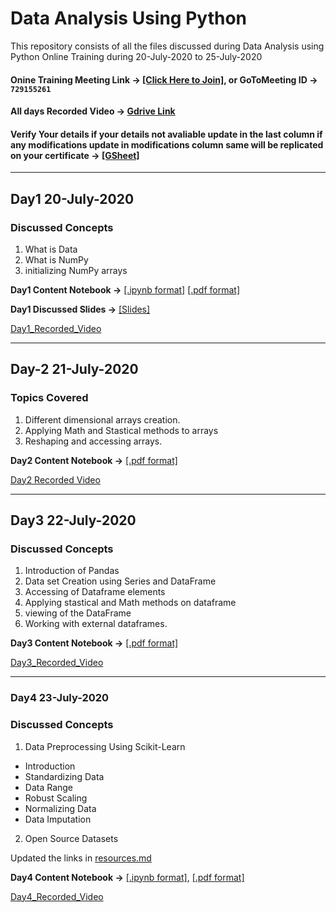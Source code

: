 # Data Analysis Using Python
This repository consists of all the files discussed during Data Analysis using Python Online Training during 20-July-2020 to 25-July-2020

#### Onine Training Meeting Link → [[Click Here to Join]](https://global.gotomeeting.com/join/729155261), or GoToMeeting ID → **`729155261`**

#### All days Recorded Video → [Gdrive Link](https://drive.google.com/drive/folders/1kgq-JDkVzcBKm9gaGX9L7SZbLliBCYhK?usp=sharing)

#### Verify Your details if your details not avaliable update in the last column if any modifications update in modifications column same will be replicated on your certificate → [[GSheet]](https://docs.google.com/spreadsheets/d/1o5QJLWUedwDqr4OFkAZ2MVr7aEMi6_ll2eSeS5v9QT8/edit?usp=sharing)

********************

## Day1 20-July-2020

### Discussed Concepts

1. What is Data
2. What is NumPy
3. initializing NumPy arrays

**Day1 Content Notebook →** [[.ipynb format]](https://github.com/AP-State-Skill-Development-Corporation/Data-Analysis-Using-Python-MB1/blob/master/Day01_20July2020/Day01_20July2020.ipynb) [[.pdf format]](https://github.com/AP-State-Skill-Development-Corporation/Data-Analysis-Using-Python-MB1/blob/master/Day01_20July2020/Day01_20July2020.pdf)

**Day1 Discussed Slides →** [[Slides]](https://github.com/AP-State-Skill-Development-Corporation/Data-Analysis-Using-Python-MB1/blob/master/Day01_20July2020/DataAnalysisUsingPythonSlides.pdf)

[Day1_Recorded_Video](https://drive.google.com/file/d/1cdFwUUyBRnxNAMKXwAhUxMwkcygn6CpA/view?usp=sharing)

************************
## Day-2 21-July-2020

### Topics Covered
1. Different dimensional arrays creation.
2. Applying Math and Stastical methods to arrays
3. Reshaping and accessing arrays.

**Day2 Content Notebook →** [[.pdf format]](Day02_21July2020/Day02_21July2020.pdf)

[Day2 Recorded Video](https://drive.google.com/file/d/1zkOUhxAAOctDlkdk7H2_VYfF8qVUhK63/view?usp=sharing)


*******************

## Day3 22-July-2020

### Discussed Concepts

1. Introduction of Pandas
2. Data set Creation using Series and DataFrame
3. Accessing of Dataframe elements
4. Applying stastical and Math methods on dataframe
5. viewing of the DataFrame
6. Working with external dataframes.

**Day3 Content Notebook →** [[.pdf format]](Day03_22July2020/Day03_22July2020.pdf)

[Day3_Recorded_Video](https://drive.google.com/file/d/17sYymRkOMgRgv4K2AzWsm3IZFRnzJNpV/view?usp=sharing)

**********************
### Day4 23-July-2020
### Discussed Concepts
1. Data Preprocessing Using Scikit-Learn
- Introduction
- Standardizing Data
- Data Range
- Robust Scaling
- Normalizing Data
- Data Imputation
2. Open Source Datasets

Updated the links in [resources.md](resources.md)

**Day4 Content Notebook →** [[.ipynb format]](Day04_23July2020/Day04_23July2020.ipynb), [[.pdf format]](Day04_23July2020/Day04_23July2020.pdf)

[Day4_Recorded_Video](https://transcripts.gotomeeting.com/#/s/c12228fb635ab151baa3281d7e6d9dabcd8e9992af3d3de16b09993ab1ffa58a)
